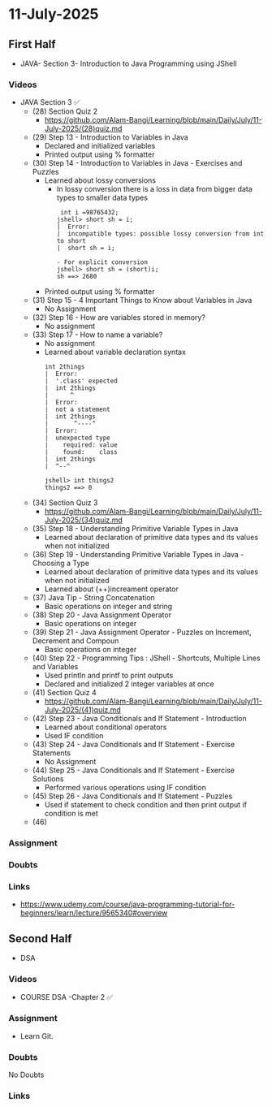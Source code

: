# 11-July-2025

## First Half

- JAVA- Section 3- Introduction to Java Programming using JShell

### Videos

- JAVA Section 3 ✅
    - (28) Section Quiz 2
        - https://github.com/Alam-Bangi/Learning/blob/main/Daily/July/11-July-2025/(28)quiz.md
    - (29) Step 13 - Introduction to Variables in Java
        - Declared and initialized variables 
        - Printed output using % formatter
    - (30) Step 14 - Introduction to Variables in Java - Exercises and Puzzles
        - Learned about lossy conversions
            - In lossy conversion there is a loss in data from bigger data types to smaller data types
                ```
                 int i =98765432;
                jshell> short sh = i;
                |  Error:
                |  incompatible types: possible lossy conversion from int to short
                |  short sh = i;

                - For explicit conversion
                jshell> short sh = (short)i;
                sh ==> 2680
                ```
        - Printed output using % formatter
    - (31) Step 15 - 4 Important Things to Know about Variables in Java
        - No Assignment
    - (32) Step 16 - How are variables stored in memory?
        - No assignment 
    - (33) Step 17 - How to name a variable?
        - No assignment
        - Learned about variable declaration syntax
            ```
            int 2things
            |  Error:
            |  '.class' expected
            |  int 2things
            |      ^
            |  Error:
            |  not a statement
            |  int 2things
            |       ^----^
            |  Error:
            |  unexpected type
            |    required: value
            |    found:    class
            |  int 2things
            |  ^--^

            jshell> int things2
            things2 ==> 0
            ```
    - (34) Section Quiz 3
        - https://github.com/Alam-Bangi/Learning/blob/main/Daily/July/11-July-2025/(34)quiz.md
    - (35) Step 18 - Understanding Primitive Variable Types in Java
        - Learned about declaration of primitive data types and its values when not initialized
    - (36) Step 19 - Understanding Primitive Variable Types in Java - Choosing a Type
        - Learned about declaration of primitive data types and its values when not initialized
        - Learned about (++)increament operator
    - (37) 	Java Tip - String Concatenation
        - Basic operations on integer and string
    - (38) Step 20 - Java Assignment Operator
        - Basic operations on integer
    - (39) Step 21 - Java Assignment Operator - Puzzles on Increment, Decrement and Compoun
        - Basic operations on integer
    - (40) Step 22 - Programming Tips : JShell - Shortcuts, Multiple Lines and Variables
        - Used println and printf to print outputs
        - Declared and initialized 2 integer variables at once
    - (41) Section Quiz 4
        - https://github.com/Alam-Bangi/Learning/blob/main/Daily/July/11-July-2025/(41)quiz.md
    - (42) Step 23 - Java Conditionals and If Statement - Introduction
        - Learned about conditional operators
        - Used IF condition
    - (43) Step 24 - Java Conditionals and If Statement - Exercise Statements
        - No Assignment
    - (44) Step 25 - Java Conditionals and If Statement - Exercise Solutions
        - Performed various operations using IF condition
    - (45) Step 26 - Java Conditionals and If Statement - Puzzles
        - Used if statement to check condition and then print output if condition is met
    - (46) 

### Assignment

### Doubts

### Links

- https://www.udemy.com/course/java-programming-tutorial-for-beginners/learn/lecture/9565340#overview

## Second Half

- DSA  

### Videos

- COURSE DSA -Chapter 2 ✅

### Assignment

- Learn Git.

### Doubts

No Doubts

### Links

